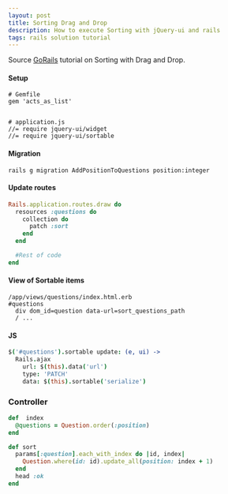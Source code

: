 ```yaml
---
layout: post
title: Sorting Drag and Drop
description: How to execute Sorting with jQuery-ui and rails
tags: rails solution tutorial
---
```


Source [GoRails](https://gorails.com/episodes/sortable-drag-and-drop) tutorial on Sorting with Drag and Drop.
 
#### Setup 
```
# Gemfile
gem 'acts_as_list'


# application.js
//= require jquery-ui/widget 
//= require jquery-ui/sortable  
```

#### Migration
`rails g migration AddPositionToQuestions position:integer`

#### Update routes
```ruby
Rails.application.routes.draw do 
  resources :questions do
    collection do
      patch :sort 
    end
  end 

  #Rest of code
end
```

#### View of Sortable items
```slim
/app/views/questions/index.html.erb
#questions
  div dom_id=question data-url=sort_questions_path
  / ...
```

#### JS 
```coffeescript
$('#questions').sortable update: (e, ui) ->
  Rails.ajax
    url: $(this).data('url')
    type: 'PATCH'
    data: $(this).sortable('serialize')
```

### Controller
```ruby
def  index 
  @questions = Question.order(:position)
end 

def sort 
  params[:question].each_with_index do |id, index|
    Question.where(id: id).update_all(position: index + 1)
  end 
  head :ok
end 

```
